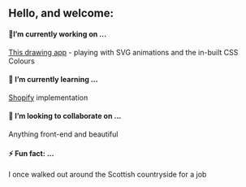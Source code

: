 ## Hello, and welcome:
#### 🔭I’m currently working on ... #### 
[This drawing app](https://github.com/george-staniland/svg-draw) - playing with SVG animations and the in-built CSS Colours
 #### 🌱 I’m currently learning ...  #### 
[Shopify](https://www.shopify.com/about) implementation
 #### 👯 I’m looking to collaborate on ...  #### 
Anything front-end and beautiful
 ####  ⚡ Fun fact: ...  #### 
I once walked out around the Scottish countryside for a job


